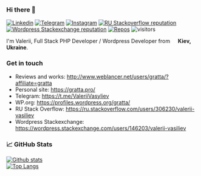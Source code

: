 ### Hi there 👋  

[![Linkedin](https://img.shields.io/badge/-vvasyliev-blue?style=flat&logo=Linkedin&logoColor=white&link=https://www.linkedin.com/in/vvasyliev/)](https://www.linkedin.com/in/vvasyliev/)
[![Telegram](https://img.shields.io/badge/-valeriivasyliev-0088cc?style=flat&logo=Telegram&logoColor=white&link=https://web.telegram.org/#/im?p=@ValeriiVasyliev)](https://web.telegram.org/#/im?p=@ValeriiVasyliev)
[![Instagram](https://img.shields.io/badge/valera.codes-E4405F?style=flat&logo=instagram&logoColor=white&link=https://www.instagram.com/valera.codes/)](https://www.instagram.com/valera.codes/)
[![RU Stackoverflow reputation](https://img.shields.io/stackexchange/ru.stackoverflow/r/306230?label=reputation&logo=stackoverflow)](https://ru.stackoverflow.com/users/306230/valerii-vasiliev)
[![Wordpress Stackexchange reputation](https://img.shields.io/stackexchange/wordpress.stackexchange.com/r/146203?label=reputation&logo=stackexchange)](https://wordpress.stackexchange.com/users/146203/valerii-vasiliev)
[![Repos](https://badges.pufler.dev/repos/ValeriiVasyliev)](https://badges.pufler.dev)
![visitors](https://visitor-badge.laobi.icu/badge?page_id=ValeriiVasyliev.ValeriiVasyliev)

<p>I'm Valerii, Full Stack PHP Developer / Wordpress Developer from <img src="https://raw.githubusercontent.com/stevenrskelton/flag-icon/master/png/16/country-4x3/ua.png" width="13"/> <b>Kiev, Ukraine</b>.</p>


### Get in touch
- Reviews and works: http://www.weblancer.net/users/gratta/?affiliate=gratta
- Personal site: https://gratta.pro/
- Telegram: https://t.me/ValeriiVasyliev
- WP.org: https://profiles.wordpress.org/gratta/
- RU Stack Overflow: https://ru.stackoverflow.com/users/306230/valerii-vasiliev
- Wordpress Stackexchange: https://wordpress.stackexchange.com/users/146203/valerii-vasiliev

### 📈 GitHub Stats

[![Github stats](https://github-readme-stats.vercel.app/api?username=valeriivasyliev&count_private=true&show_icons=true&include_all_commits=true&show_icons=true&hide_title=true&theme=gotham)](https://github.com/ValeriiVasyliev/github-readme-stats)\
[![Top Langs](https://github-readme-stats.vercel.app/api/top-langs/?username=ValeriiVasyliev&count_private=true&layout=compact&include_all_commits=true&show_icons=true&hide_title=true&theme=gotham)](https://github.com/ValeriiVasyliev/github-readme-stats)
